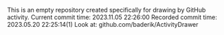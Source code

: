 This is an empty repository created specifically for drawing by GitHub activity.
Current commit time: 2023.11.05 22:26:00
Recorded commit time: 2023.05.20 22:25:14(1)
Look at: github.com/baderik/ActivityDrawer
